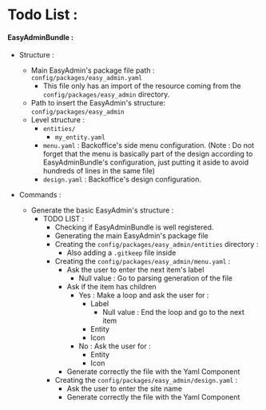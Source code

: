 # Todo List :

#### EasyAdminBundle :

- Structure :
    - Main EasyAdmin's package file path : ``config/packages/easy_admin.yaml``
        - This file only has an import of the resource coming from the ``config/packages/easy_admin`` directory.
    - Path to insert the EasyAdmin's structure: ``config/packages/easy_admin``
    - Level structure :
        - ``entities/``
            - ``my_entity.yaml``
        - ``menu.yaml`` : Backoffice's side menu configuration. (Note : Do not forget that the menu is basically part
         of the design according to EasyAdminBundle's configuration, just putting it aside to avoid hundreds of lines
         in the same file)
        - ``design.yaml`` : Backoffice's design configuration.

- Commands :
    - Generate the basic EasyAdmin's structure :
        - TODO LIST :
            - Checking if EasyAdminBundle is well registered.
            - Generating the main EasyAdmin's package file
            - Creating the ``config/packages/easy_admin/entities`` directory :
                - Also adding a ``.gitkeep`` file inside
            - Creating the ``config/packages/easy_admin/menu.yaml`` : 
                - Ask the user to enter the next item's label
                    - Null value : Go to parsing generation of the file
                - Ask if the item has children
                    - Yes : Make a loop and ask the user for :
                        - Label
                            - Null value : End the loop and go to the next item
                        - Entity
                        - Icon
                    - No : Ask the user for : 
                        - Entity
                        - Icon
                - Generate correctly the file with the Yaml Component
            - Creating the ``config/packages/easy_admin/design.yaml`` :
                - Ask the user to enter the site name
                - Generate correctly the file with the Yaml Component
              
